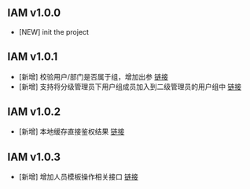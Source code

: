 ## IAM v1.0.0

- [NEW] init the project

## IAM v1.0.1

- [新增] 校验用户/部门是否属于组，增加出参 [链接](https://github.com/TencentBlueKing/iam-java-sdk/issues/82)
- [新增] 支持将分级管理员下用户组成员加入到二级管理员的用户组中 [链接](https://github.com/TencentBlueKing/iam-java-sdk/issues/80)

## IAM v1.0.2

- [新增] 本地缓存直接鉴权结果 [链接](https://github.com/TencentBlueKing/iam-java-sdk/issues/84)

## IAM v1.0.3

- [新增] 增加人员模板操作相关接口 [链接](https://github.com/TencentBlueKing/iam-java-sdk/issues/89)
